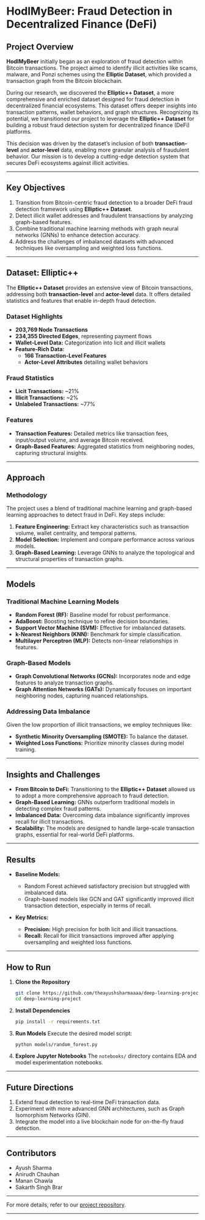 
# **HodlMyBeer: Fraud Detection in Decentralized Finance (DeFi)**

## **Project Overview**

**HodlMyBeer** initially began as an exploration of fraud detection within Bitcoin transactions. The project aimed to identify illicit activities like scams, malware, and Ponzi schemes using the **Elliptic Dataset**, which provided a transaction graph from the Bitcoin blockchain.

During our research, we discovered the **Elliptic++ Dataset**, a more comprehensive and enriched dataset designed for fraud detection in decentralized financial ecosystems. This dataset offers deeper insights into transaction patterns, wallet behaviors, and graph structures. Recognizing its potential, we transitioned our project to leverage the **Elliptic++ Dataset** for building a robust fraud detection system for decentralized finance (DeFi) platforms.

This decision was driven by the dataset’s inclusion of both **transaction-level** and **actor-level** data, enabling more granular analysis of fraudulent behavior. Our mission is to develop a cutting-edge detection system that secures DeFi ecosystems against illicit activities.

---

## **Key Objectives**

1. Transition from Bitcoin-centric fraud detection to a broader DeFi fraud detection framework using **Elliptic++ Dataset**.
2. Detect illicit wallet addresses and fraudulent transactions by analyzing graph-based features.
3. Combine traditional machine learning methods with graph neural networks (GNNs) to enhance detection accuracy.
4. Address the challenges of imbalanced datasets with advanced techniques like oversampling and weighted loss functions.

---

## **Dataset: Elliptic++**

The **Elliptic++ Dataset** provides an extensive view of Bitcoin transactions, addressing both **transaction-level** and **actor-level** data. It offers detailed statistics and features that enable in-depth fraud detection.

### **Dataset Highlights**

- **203,769 Node Transactions**
- **234,355 Directed Edges**, representing payment flows
- **Wallet-Level Data:** Categorization into licit and illicit wallets
- **Feature-Rich Data:**  
  - **166 Transaction-Level Features**
  - **Actor-Level Attributes** detailing wallet behaviors

### **Fraud Statistics**
- **Licit Transactions:** ~21%
- **Illicit Transactions:** ~2%
- **Unlabeled Transactions:** ~77%

### **Features**
- **Transaction Features:** Detailed metrics like transaction fees, input/output volume, and average Bitcoin received.
- **Graph-Based Features:** Aggregated statistics from neighboring nodes, capturing structural insights.

---

## **Approach**

### **Methodology**
The project uses a blend of traditional machine learning and graph-based learning approaches to detect fraud in DeFi. Key steps include:
1. **Feature Engineering:** Extract key characteristics such as transaction volume, wallet centrality, and temporal patterns.
2. **Model Selection:** Implement and compare performance across various models.
3. **Graph-Based Learning:** Leverage GNNs to analyze the topological and structural properties of transaction graphs.

---

## **Models**

### **Traditional Machine Learning Models**
- **Random Forest (RF):** Baseline model for robust performance.
- **AdaBoost:** Boosting technique to refine decision boundaries.
- **Support Vector Machine (SVM):** Effective for imbalanced datasets.
- **k-Nearest Neighbors (KNN):** Benchmark for simple classification.
- **Multilayer Perceptron (MLP):** Detects non-linear relationships in features.

### **Graph-Based Models**
- **Graph Convolutional Networks (GCNs):** Incorporates node and edge features to analyze transaction graphs.
- **Graph Attention Networks (GATs):** Dynamically focuses on important neighboring nodes, capturing nuanced relationships.

### **Addressing Data Imbalance**
Given the low proportion of illicit transactions, we employ techniques like:
- **Synthetic Minority Oversampling (SMOTE):** To balance the dataset.
- **Weighted Loss Functions:** Prioritize minority classes during model training.

---

## **Insights and Challenges**

- **From Bitcoin to DeFi:** Transitioning to the **Elliptic++ Dataset** allowed us to adopt a more comprehensive approach to fraud detection.
- **Graph-Based Learning:** GNNs outperform traditional models in detecting complex fraud patterns.
- **Imbalanced Data:** Overcoming data imbalance significantly improves recall for illicit transactions.
- **Scalability:** The models are designed to handle large-scale transaction graphs, essential for real-world DeFi platforms.

---

## **Results**

- **Baseline Models:**  
  - Random Forest achieved satisfactory precision but struggled with imbalanced data.
  - Graph-based models like GCN and GAT significantly improved illicit transaction detection, especially in terms of recall.

- **Key Metrics:**  
  - **Precision:** High precision for both licit and illicit transactions.
  - **Recall:** Recall for illicit transactions improved after applying oversampling and weighted loss functions.

---

## **How to Run**

1. **Clone the Repository**
   ```bash
   git clone https://github.com/theayushsharmaaaa/deep-learning-project
   cd deep-learning-project
   ```

2. **Install Dependencies**
   ```bash
   pip install -r requirements.txt
   ```

3. **Run Models**
   Execute the desired model script:
   ```bash
   python models/random_forest.py
   ```

4. **Explore Jupyter Notebooks**
   The `notebooks/` directory contains EDA and model experimentation notebooks.

---

## **Future Directions**

1. Extend fraud detection to real-time DeFi transaction data.
2. Experiment with more advanced GNN architectures, such as Graph Isomorphism Networks (GIN).
3. Integrate the model into a live blockchain node for on-the-fly fraud detection.

---

## **Contributors**

- Ayush Sharma
- Anirudh Chauhan
- Manan Chawla
- Sakarth Singh Brar

---

For more details, refer to our [project repository](https://github.com/theayushsharmaaaa/deep-learning-project).

---
